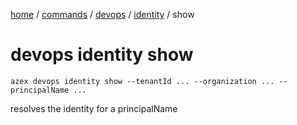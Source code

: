 [home](/readme.md) / [commands](/docs/commands/readme.md) / [devops](/docs/commands/devops/readme.md) / [identity](/docs/commands/devops/identity/readme.md) / show

# devops identity show

`azex devops identity show --tenantId ... --organization ... --principalName ...`

resolves the identity for a principalName



